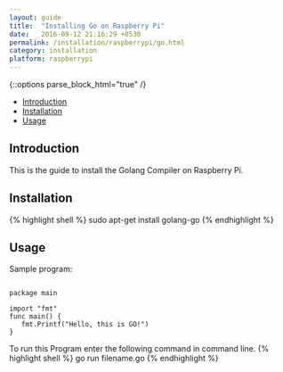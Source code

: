 ```yaml
---
layout: guide
title:  "Installing Go on Raspberry Pi"
date:   2016-09-12 21:16:29 +0530
permalink: /installation/raspberrypi/go.html
category: installation
platform: raspberrypi
---
```


{::options parse_block_html="true" /}

* [Introduction](#introduction)
* [Installation](#installation)
* [Usage](#usage)

<section class="wrapper">



## Introduction

This is the guide to install the Golang Compiler on Raspberry Pi. 

## Installation



{% highlight shell %}
sudo apt-get install golang-go
{% endhighlight %}

## Usage

Sample program:

```

package main

import "fmt"
func main() {
   fmt.Printf("Hello, this is GO!")
}
```

To run this Program enter the following command in command line.
{% highlight shell %}
 go run filename.go
{% endhighlight %}

</section>
